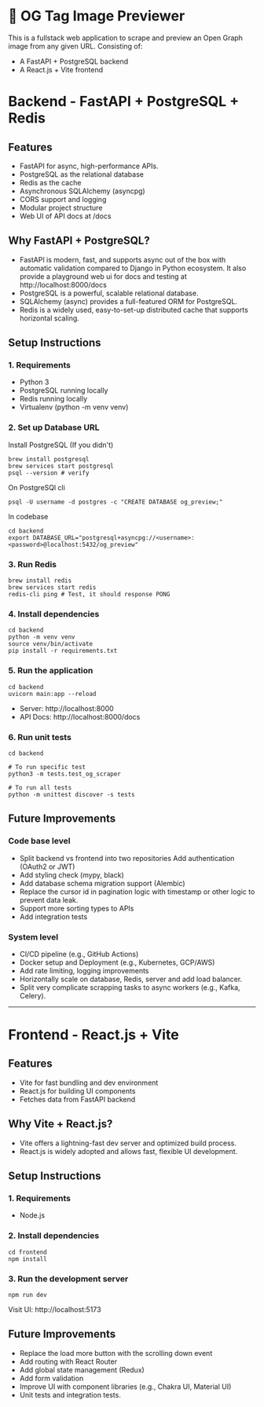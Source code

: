 # 🔖 OG Tag Image Previewer

This is a fullstack web application to scrape and preview an Open Graph image from any given URL.
Consisting of:
- A FastAPI + PostgreSQL backend
- A React.js + Vite frontend

# Backend - FastAPI + PostgreSQL + Redis

## Features
- FastAPI for async, high-performance APIs.
- PostgreSQL as the relational database
- Redis as the cache
- Asynchronous SQLAlchemy (asyncpg)
- CORS support and logging
- Modular project structure
- Web UI of API docs at /docs

## Why FastAPI + PostgreSQL?

- FastAPI is modern, fast, and supports async out of the box with automatic validation compared to Django in Python ecosystem. It also provide a playground web ui for docs and testing at http://localhost:8000/docs
- PostgreSQL is a powerful, scalable relational database.
- SQLAlchemy (async) provides a full-featured ORM for PostgreSQL.
- Redis is a widely used, easy-to-set-up distributed cache that supports horizontal scaling.

## Setup Instructions

### 1. Requirements
- Python 3
- PostgreSQL running locally
- Redis running locally
- Virtualenv (python -m venv venv)

### 2. Set up Database URL

Install PostgreSQL (If you didn't)
```
brew install postgresql
brew services start postgresql
psql --version # verify
```

On PostgreSQl cli
```
psql -U username -d postgres -c "CREATE DATABASE og_preview;"
```

In codebase

```
cd backend
export DATABASE_URL="postgresql+asyncpg://<username>:<password>@localhost:5432/og_preview"
```

### 3. Run Redis
```
brew install redis
brew services start redis
redis-cli ping # Test, it should response PONG
```

### 4. Install dependencies
```
cd backend
python -m venv venv
source venv/bin/activate
pip install -r requirements.txt
```

### 5. Run the application

```
cd backend
uvicorn main:app --reload
```

- Server: http://localhost:8000
- API Docs: http://localhost:8000/docs

### 6. Run unit tests

```
cd backend

# To run specific test
python3 -m tests.test_og_scraper

# To run all tests
python -m unittest discover -s tests
```

## Future Improvements

### Code base level
- Split backend vs frontend into two repositories
Add authentication (OAuth2 or JWT)
- Add styling check (mypy, black)
- Add database schema migration support (Alembic)
- Replace the cursor id in pagination logic with timestamp or other logic to prevent data leak.
- Support more sorting types to APIs
- Add integration tests

### System level
- CI/CD pipeline (e.g., GitHub Actions)
- Docker setup and Deployment (e.g., Kubernetes, GCP/AWS)
- Add rate limiting, logging improvements
- Horizontally scale on database, Redis, server and add load balancer.
- Split very complicate scrapping tasks to async workers (e.g., Kafka, Celery).

____

# Frontend - React.js + Vite

## Features

- Vite for fast bundling and dev environment
- React.js for building UI components
- Fetches data from FastAPI backend

## Why Vite + React.js?

- Vite offers a lightning-fast dev server and optimized build process.
- React.js is widely adopted and allows fast, flexible UI development.

## Setup Instructions

### 1. Requirements
- Node.js

### 2. Install dependencies

```
cd frontend
npm install
```

### 3. Run the development server

```
npm run dev
```

Visit UI: http://localhost:5173

## Future Improvements

- Replace the load more button with the scrolling down event
- Add routing with React Router
- Add global state management (Redux)
- Add form validation
- Improve UI with component libraries (e.g., Chakra UI, Material UI)
- Unit tests and integration tests.
